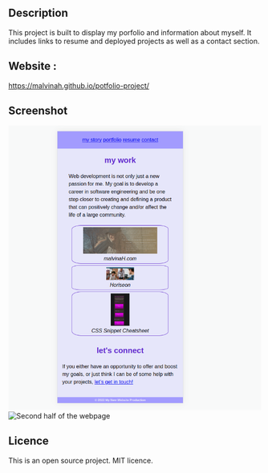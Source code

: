 ## Description

This project is built to display my porfolio and information about myself. It includes links to resume and deployed projects as well as a contact section.

## Website :

https://malvinah.github.io/potfolio-project/

## Screenshot

![First half of the webpage](./asset/img/portfolio-project1.png?raw=true "Malvina's webpage 1")
![Second half of the webpage](./asset/img/portfolio-project2?raw=true "Malvina's webpage 2")

 
## Licence

This is an open source project. MIT licence.